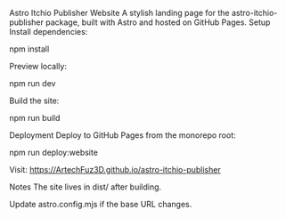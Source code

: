 Astro Itchio Publisher Website
A stylish landing page for the astro-itchio-publisher package, built with Astro and hosted on GitHub Pages.
Setup
Install dependencies:

npm install

Preview locally:

npm run dev

Build the site:

npm run build

Deployment
Deploy to GitHub Pages from the monorepo root:

npm run deploy:website

Visit: https://ArtechFuz3D.github.io/astro-itchio-publisher

Notes
The site lives in dist/ after building.

Update astro.config.mjs if the base URL changes.

